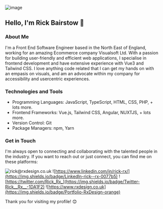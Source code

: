![image](https://github.com/rickbairstow/rickbairstow/assets/44267427/00f63398-483d-4f08-ac5d-d00caf04d1a2)

## Hello, I'm Rick Bairstow 👋

### About Me
I'm a Front End Software Engineer based in the North East of England, working for an amazing Ecommerce company Visualsoft Ltd. With a passion for building user-friendly and efficient web applications, I specialise in frontend development and have extensive experience with Vue3 and Tailwind CSS. I love anything code related that I can get my hands on with an empasis on visuals, and am an advocate within my company for accessibility and usercentric experiences.

### Technologies and Tools
- Programming Languages: JavaScript, TypeScript, HTML, CSS, PHP, + lots more.
- Frontend Frameworks: Vue.js, Tailwind CSS, Angular, NUXTJS, + lots more.
- Version Control: Git
- Package Managers: npm, Yarn

### Get in Touch
I'm always open to connecting and collaborating with the talented people in the industry. If you want to reach out or just connect, you can find me on these platforms:

![rick@rxdesign.co.uk](https://img.shields.io/badge/Email-rick@rxdesign.co.uk-BB001B) ![https://www.linkedin.com/in/rick-rx/](https://img.shields.io/badge/LinkedIn-rick--rx-0077b5) ![https://twitter.com/Rick_Rx_](https://img.shields.io/badge/Twitter-Rick__Rx__-1DA1F2) ![https://www.rxdesign.co.uk](https://img.shields.io/badge/Portfolio-RxDesign-orange)

Thank you for visiting my profile! 😊
